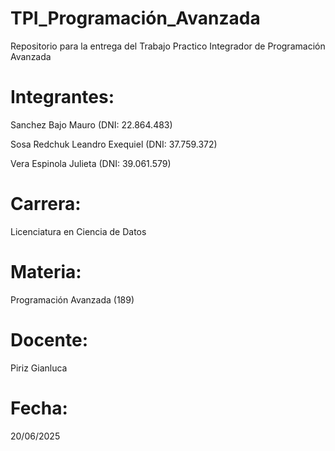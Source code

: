 # TPI_Programación_Avanzada
Repositorio para la entrega del Trabajo Practico Integrador de Programación Avanzada

# Integrantes:
Sanchez Bajo Mauro (DNI: 22.864.483)

Sosa Redchuk Leandro Exequiel (DNI: 37.759.372)

Vera Espinola Julieta (DNI: 39.061.579)

# Carrera: 
Licenciatura en Ciencia de Datos

# Materia: 
Programación Avanzada (189)

# Docente: 
Piriz Gianluca

# Fecha: 
20/06/2025

